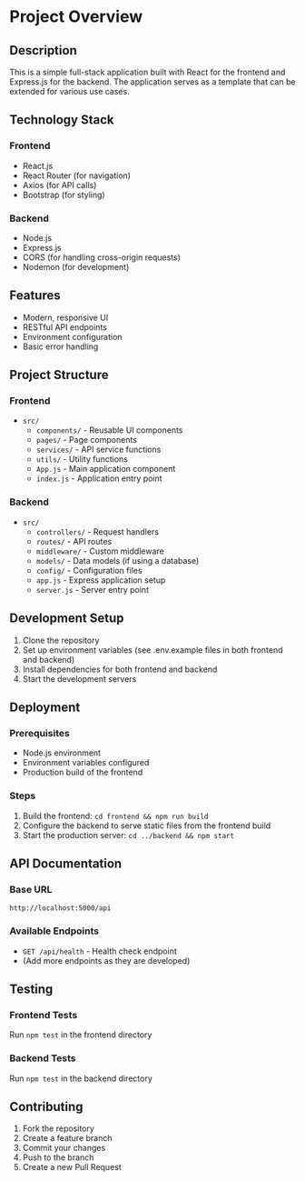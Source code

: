 # Project Overview

## Description
This is a simple full-stack application built with React for the frontend and Express.js for the backend. The application serves as a template that can be extended for various use cases.

## Technology Stack

### Frontend
- React.js
- React Router (for navigation)
- Axios (for API calls)
- Bootstrap (for styling)

### Backend
- Node.js
- Express.js
- CORS (for handling cross-origin requests)
- Nodemon (for development)

## Features
- Modern, responsive UI
- RESTful API endpoints
- Environment configuration
- Basic error handling

## Project Structure

### Frontend
- `src/`
  - `components/` - Reusable UI components
  - `pages/` - Page components
  - `services/` - API service functions
  - `utils/` - Utility functions
  - `App.js` - Main application component
  - `index.js` - Application entry point

### Backend
- `src/`
  - `controllers/` - Request handlers
  - `routes/` - API routes
  - `middleware/` - Custom middleware
  - `models/` - Data models (if using a database)
  - `config/` - Configuration files
  - `app.js` - Express application setup
  - `server.js` - Server entry point

## Development Setup

1. Clone the repository
2. Set up environment variables (see .env.example files in both frontend and backend)
3. Install dependencies for both frontend and backend
4. Start the development servers

## Deployment

### Prerequisites
- Node.js environment
- Environment variables configured
- Production build of the frontend

### Steps
1. Build the frontend: `cd frontend && npm run build`
2. Configure the backend to serve static files from the frontend build
3. Start the production server: `cd ../backend && npm start`

## API Documentation

### Base URL
`http://localhost:5000/api`

### Available Endpoints
- `GET /api/health` - Health check endpoint
- (Add more endpoints as they are developed)

## Testing

### Frontend Tests
Run `npm test` in the frontend directory

### Backend Tests
Run `npm test` in the backend directory

## Contributing
1. Fork the repository
2. Create a feature branch
3. Commit your changes
4. Push to the branch
5. Create a new Pull Request

